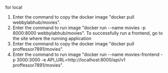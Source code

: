 for local
1. Enter the command to copy the docker image "docker pull webbylabhub/movies".
2. Enter the command to run image "docker run --name movies -p 8000:8000
   webbylabhub/movies".
To successfully run a frontend, go to the site where the running application
1. Enter the command to copy the docker image "docker pull proffessor7891/movies".
2. Enter the command to run image "docker run --name movies-frontend -p 3000:3000 -e API_URL=http://localhost:8000/api/v1 proffessor7891/movies".